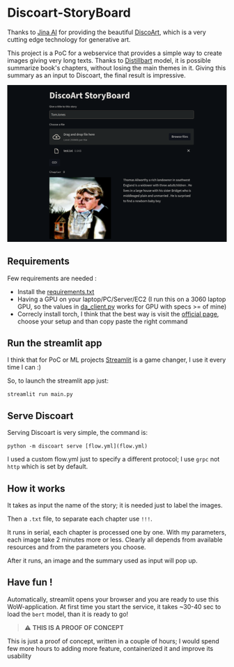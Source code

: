 # Discoart-StoryBoard

Thanks to [Jina AI](https://duckduckgo.com) for providing the beautiful [DiscoArt](https://github.com/jina-ai/discoart), which is a very cutting edge technology for generative art. 

This project is a PoC for a webservice that provides a simple way to create images giving very long texts.
Thanks to [Distillbart](https://huggingface.co/sshleifer/distilbart-cnn-12-6) model, it is possible summarize book's chapters, without losing the main themes in it.
Giving this summary as an input to Discoart, the final result is impressive.

![{caption= Webapp view. I used Tom Jones, by H. Fielding, one of my favourite novel }](tomjones.png)


## Requirements

Few requirements are needed :

- Install the [requirements.txt](requirements.txt)
- Having a GPU on your laptop/PC/Server/EC2 (I run this on a 3060 laptop GPU, so the values in [da_client.py](da_client.py) works for GPU with specs >= of mine)
- Correcly install torch, I think that the best way is visit the [official page](https://pytorch.org/get-started/locally/), choose your setup and than copy paste the right command

## Run the streamlit app

I think that for PoC or ML projects [Streamlit](https://streamlit.io/) is a game changer, I use it every time I can :)

So, to launch the streamlit app just:

```console
streamlit run main.py
```

## Serve Discoart 

Serving Discoart is very simple, the command is: 

```console
python -m discoart serve [flow.yml](flow.yml)
```
I used a custom flow.yml just to specify a different protocol; I use `grpc` not `http` which is set by default. 


## How it works

It takes as input the name of the story; it is needed just to label the images.

Then a `.txt` file, to separate each chapter use `!!!`.

It runs in serial, each chapter is processed one by one. With my parameters, each image take 2 minutes more or less. Clearly all depends from available resources and from the parameters you choose.

After it runs, an image and the summary used as input will pop up.


## Have fun !

Automatically, streamlit opens your browser and you are ready to use this WoW-application. At first time you start the service, it takes ~30-40 sec to load the `bert` model, than it is ready to go!

> :warning: **THIS IS A PROOF OF CONCEPT**

This is just a proof of concept, written in a couple of hours; I would spend few more hours to adding more feature, containerized it and improve its usability

